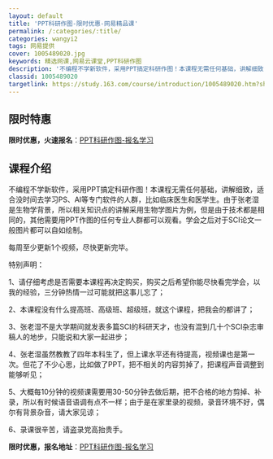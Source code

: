 ```yaml
---
layout: default
title: 'PPT科研作图-限时优惠-网易精品课'
permalink: /:categories/:title/
categories: wangyi2
tags: 网易提供
cover: 1005489020.jpg
keywords: 精选网课,网易云课堂,PPT科研作图
description: '不编程不学新软件，采用PPT搞定科研作图！本课程无需任何基础，讲解细致，适合没时间去学习PS、AI等专门软件的人群，比如'
classid: 1005489020
targetlink: https://study.163.com/course/introduction/1005489020.htm?share=1&shareId=1025206652&utm_campaign=share&utm_medium=iphoneShare&utm_source=&utm_u=1025206652
---
```


## 限时特惠

**限时优惠，火速报名**：[PPT科研作图-报名学习](https://study.163.com/course/introduction/1005489020.htm?share=1&shareId=1025206652&utm_campaign=share&utm_medium=iphoneShare&utm_source=&utm_u=1025206652)

## 课程介绍

不编程不学新软件，采用PPT搞定科研作图！本课程无需任何基础，讲解细致，适合没时间去学习PS、AI等专门软件的人群，比如临床医生和医学生。由于张老湿是生物学背景，所以相关知识点的讲解采用生物学图片为例，但是由于技术都是相同的，其他需要用PPT作图的任何专业人群都可以观看。学会之后对于SCI论文一般图片都可以自如绘制。



每周至少更新1个视频，尽快更新完毕。



特别声明：

1、请仔细考虑是否需要本课程再决定购买，购买之后希望你能尽快看完学会，以我的经验，三分钟热情一过可能就把这事儿忘了；

2、本课程没有什么提高班、高级班、超级班，就这个课程，把我会的都讲了；

3、张老湿不是大学期间就发表多篇SCI的科研天才，也没有混到几十个SCI杂志审稿人的地步，只能说和大家一起进步；

4、张老湿虽然教教了四年本科生了，但上课水平还有待提高，视频课也是第一次。但花了不少心思，比如做了PPT，把不相关的内容剪掉了，把课程声音调整到能够听见；

5、大概每10分钟的视频课需要用30-50分钟去做后期，把不合格的地方剪掉、补录，所以有时候语音语调有点不一样；由于是在家里录的视频，录音环境不好，偶尔有背景杂音，请大家见谅；

6、录课很辛苦，请盗录党高抬贵手。

**限时优惠，报名地址**：[PPT科研作图-报名学习](https://study.163.com/course/introduction/1005489020.htm?share=1&shareId=1025206652&utm_campaign=share&utm_medium=iphoneShare&utm_source=&utm_u=1025206652)

